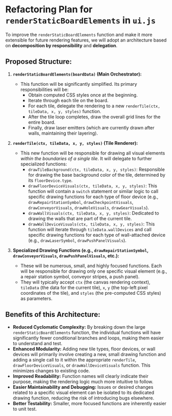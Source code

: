 # Refactoring Plan for `renderStaticBoardElements` in `ui.js`

To improve the `renderStaticBoardElements` function and make it more extensible for future rendering features, we will adopt an architecture based on **decomposition by responsibility** and **delegation**.

## Proposed Structure:

1.  **`renderStaticBoardElements(boardData)` (Main Orchestrator):**
    *   This function will be significantly simplified. Its primary responsibilities will be:
        *   Obtain computed CSS styles once at the beginning.
        *   Iterate through each tile on the board.
        *   For each tile, delegate the rendering to a new `renderTile(ctx, tileData, x, y, styles)` function.
        *   After the tile loop completes, draw the overall grid lines for the entire board.
        *   Finally, draw laser emitters (which are currently drawn after walls, maintaining their layering).

2.  **`renderTile(ctx, tileData, x, y, styles)` (Tile Renderer):**
    *   This new function will be responsible for drawing all visual elements *within the boundaries of a single tile*. It will delegate to further specialized functions:
        *   `drawTileBackground(ctx, tileData, x, y, styles)`: Responsible for drawing the base background color of the tile, determined by its `floorDevice.type`.
        *   `drawFloorDeviceVisuals(ctx, tileData, x, y, styles)`: This function will contain a `switch` statement or similar logic to call specific drawing functions for each type of floor device (e.g., `drawRepairStationSymbol`, `drawCheckpointVisuals`, `drawConveyorVisuals`, `drawHoleVisuals`, `drawGearVisuals`).
        *   `drawWallVisuals(ctx, tileData, x, y, styles)`: Dedicated to drawing the walls that are part of the current tile.
        *   `drawWallDeviceVisuals(ctx, tileData, x, y, styles)`: This function will iterate through `tileData.wallDevices` and call specific drawing functions for each type of wall-attached device (e.g., `drawLaserSymbol`, `drawPushPanelVisuals`).

3.  **Specialized Drawing Functions (e.g., `drawRepairStationSymbol`, `drawConveyorVisuals`, `drawPushPanelVisuals`, etc.):**
    *   These will be numerous, small, and highly focused functions. Each will be responsible for drawing only one specific visual element (e.g., a repair station symbol, conveyor stripes, a push panel).
    *   They will typically accept `ctx` (the canvas rendering context), `tileData` (the data for the current tile), `x`, `y` (the top-left pixel coordinates of the tile), and `styles` (the pre-computed CSS styles) as parameters.

## Benefits of this Architecture:

*   **Reduced Cyclomatic Complexity:** By breaking down the large `renderStaticBoardElements` function, the individual functions will have significantly fewer conditional branches and loops, making them easier to understand and test.
*   **Enhanced Modularity:** Adding new tile types, floor devices, or wall devices will primarily involve creating a new, small drawing function and adding a single call to it within the appropriate `renderTile`, `drawFloorDeviceVisuals`, or `drawWallDeviceVisuals` function. This minimizes changes to existing code.
*   **Improved Readability:** Function names will clearly indicate their purpose, making the rendering logic much more intuitive to follow.
*   **Easier Maintainability and Debugging:** Issues or desired changes related to a specific visual element can be isolated to its dedicated drawing function, reducing the risk of introducing bugs elsewhere.
*   **Better Testability:** Smaller, more focused functions are inherently easier to unit test.
